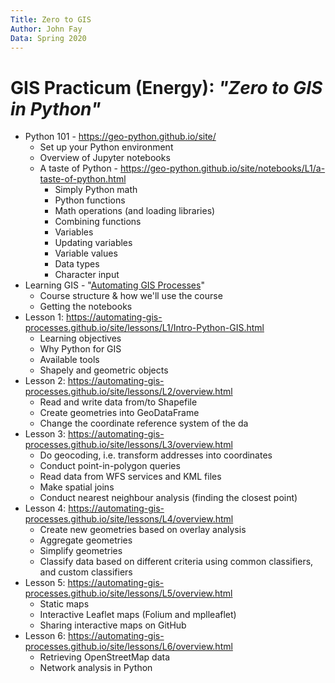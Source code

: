 ```yaml
---
Title: Zero to GIS
Author: John Fay
Data: Spring 2020
---
```


# GIS Practicum (Energy): *"Zero to GIS in Python"*

* Python 101 - https://geo-python.github.io/site/
  * Set up your Python environment
  * Overview of Jupyter notebooks
  * A taste of Python - https://geo-python.github.io/site/notebooks/L1/a-taste-of-python.html
    * Simply Python math
    * Python functions
    * Math operations (and loading libraries)
    * Combining functions
    * Variables
    * Updating variables
    * Variable values
    * Data types
    * Character input
* Learning GIS - "[Automating GIS Processes](https://automating-gis-processes.github.io/site/index.html)"
  * Course structure & how we'll use the course
  * Getting the notebooks
* Lesson 1: https://automating-gis-processes.github.io/site/lessons/L1/Intro-Python-GIS.html
  * Learning objectives
  * Why Python for GIS
  * Available tools
  * Shapely and geometric objects
* Lesson 2: https://automating-gis-processes.github.io/site/lessons/L2/overview.html
  * Read and write data from/to Shapefile
  * Create geometries into GeoDataFrame
  * Change the coordinate reference system of the da
* Lesson 3: https://automating-gis-processes.github.io/site/lessons/L3/overview.html
  * Do geocoding, i.e. transform addresses into coordinates
  * Conduct point-in-polygon queries
  * Read data from WFS services and KML files
  * Make spatial joins
  * Conduct nearest neighbour analysis (finding the closest point)
* Lesson 4: https://automating-gis-processes.github.io/site/lessons/L4/overview.html
  * Create new geometries based on overlay analysis
  * Aggregate geometries
  * Simplify geometries
  * Classify data based on different criteria using common classifiers, and custom classifiers
* Lesson 5: https://automating-gis-processes.github.io/site/lessons/L5/overview.html
  * Static maps
  * Interactive Leaflet maps (Folium and mplleaflet)
  * Sharing interactive maps on GitHub
* Lesson 6: https://automating-gis-processes.github.io/site/lessons/L6/overview.html
  * Retrieving OpenStreetMap data
  * Network analysis in Python

